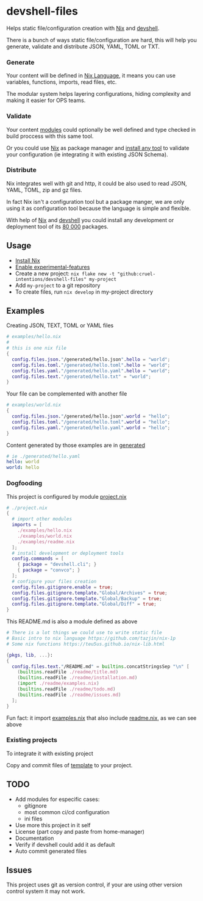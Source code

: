 # devshell-files

Helps static file/configuration creation with [Nix](https://nixos.org/guides/how-nix-works.html) and [devshell](https://github.com/numtide/devshell).

There is a bunch of ways static file/configuration are hard, this will help you generate, validate and distribute JSON, YAML, TOML or TXT.

### Generate

Your content will be defined in [Nix Language](https://github.com/tazjin/nix-1p), it means you can use variables, functions, imports, read files, etc.

The modular system helps layering configurations, hiding complexity and making it easier for OPS teams.

### Validate

Your content [modules](https://nixos.org/manual/nixos/stable/index.html#ex-module-syntax) could optionally be well defined and type checked in build proccess with this same tool.

Or you could use [Nix](https://nixos.org/manual/nix/stable/) as package manager and [install any tool](https://search.nixos.org/packages?query=validator) to validate your configuration (ie integrating it with existing JSON Schema).


### Distribute

Nix integrates well with git and http, it could be also used to read JSON, YAML, TOML, zip and gz files.

In fact Nix isn't a configuration tool but a package manger, we are only using it as configuration tool because the language is simple and flexible.

With help of [Nix](https://nixos.org/guides/how-nix-works.html) and [devshell](https://github.com/numtide/devshell) you could install any development or deployment tool of its [80 000](https://search.nixos.org/) packages.

## Usage

- [Install Nix](https://nixos.org/download.html#nix-quick-install)
- [Enable experimental-features](https://nixos.wiki/wiki/Flakes#Non-NixOS)
- Create a new project: `nix flake new -t "github:cruel-intentions/devshell-files" my-project`
- Add `my-project` to a git repository
- To create files, run `nix develop` in my-project directory

## Examples

Creating JSON, TEXT, TOML or YAML files

```nix
# examples/hello.nix
#
# this is one nix file
{
  config.files.json."/generated/hello.json".hello = "world";
  config.files.toml."/generated/hello.toml".hello = "world";
  config.files.yaml."/generated/hello.yaml".hello = "world";
  config.files.text."/generated/hello.txt" = "world";
}

```

Your file can be complemented with another file

```nix
# examples/world.nix
{
  config.files.json."/generated/hello.json".world = "hello";
  config.files.toml."/generated/hello.toml".world = "hello";
  config.files.yaml."/generated/hello.yaml".world = "hello";
}

```

Content generated by those examples are in [generated](./generated/)

```YAML
# ie ./generated/hello.yaml
hello: world
world: hello

```

### Dogfooding

This project is configured by module [project.nix](./project.nix)

```nix
# ./project.nix
{
  # import other modules
  imports = [
    ./examples/hello.nix
    ./examples/world.nix
    ./examples/readme.nix
  ];
  # install development or deployment tools
  config.commands = [
    { package = "devshell.cli"; }
    { package = "convco"; }
  ];
  # configure your files creation
  config.files.gitignore.enable = true;
  config.files.gitignore.template."Global/Archives" = true;
  config.files.gitignore.template."Global/Backup" = true;
  config.files.gitignore.template."Global/Diff" = true;
}

```

This README.md is also a module defined as above

```nix
# There is a lot things we could use to write static file
# Basic intro to nix language https://github.com/tazjin/nix-1p
# Some nix functions https://teu5us.github.io/nix-lib.html

{pkgs, lib, ...}:
{
  config.files.text."/README.md" = builtins.concatStringsSep "\n" [
    (builtins.readFile ./readme/title.md)
    (builtins.readFile ./readme/installation.md)
    (import ./readme/examples.nix)
    (builtins.readFile ./readme/todo.md)
    (builtins.readFile ./readme/issues.md)
  ];
}

```

Fun fact: it import [examples.nix](./examples/readme/examples.nix)
that also include [readme.nix](./examples/readme.nix), as we can see above


### Existing projects

To integrate it with existing project

Copy and commit files of [template](./template/) to your project.

## TODO

- Add modules for especific cases:
  - gitignore
  - most common ci/cd configuration
  - ini files
- Use more this project in it self
- License (part copy and paste from home-manager)
- Documentation
- Verify if devshell could add it as default
- Auto commit generated files

## Issues

This project uses git as version control, if your are using other version control system it may not work.
